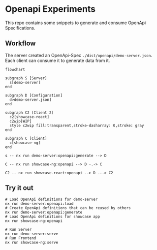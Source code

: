 # Openapi Experiments

This repo contains some snippets to generate and consume OpenApi Specifications.

## Workflow

The server created an OpenApi-Spec `./dist/openapi/demo-server.json`. Each client can consume it to generate data from it.

```mermaid
flowchart

subgraph S [Server]
  s[demo-server]
end

subgraph D [Configuration]
  d>demo-server.json]
end

subgraph C2 [Client 2]
  c2[showcase-react]
  c2wip[WIP]
  style c2wip fill:transparent,stroke-dasharray: 0,stroke: gray
end

subgraph C [Client]
  c[showcase-ng]
end

s -- nx run demo-server:openapi:generate --> D

C -- nx run showcase-ng:openapi --> D -.-> C

C2 -- nx run showcase-react:openapi --> D -.-> C2

```

## Try it out

```
# Load OpenApi definitions for demo-server
nx run demo-server:openapi:load
# Create OpenApi definitions that can be reused by others
nx run demo-server:openapi:generate
# Load OpenApi definitions for showcase app
nx run showcase-ng:openapi

# Run Server
nx run demo-server:serve
# Run Frontend
nx run showcase-ng:serve
```
